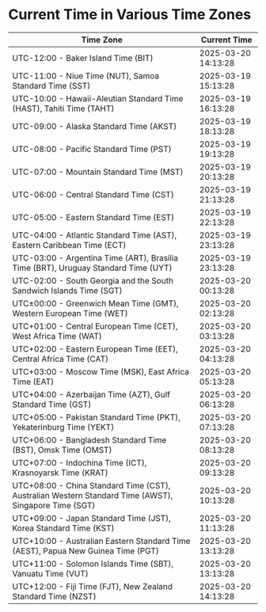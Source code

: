 # Current Time in Various Time Zones

| Time Zone | Current Time |
|-----------|--------------|
| UTC-12:00 - Baker Island Time (BIT) | 2025-03-20 14:13:28 |
| UTC-11:00 - Niue Time (NUT), Samoa Standard Time (SST) | 2025-03-19 15:13:28 |
| UTC-10:00 - Hawaii-Aleutian Standard Time (HAST), Tahiti Time (TAHT) | 2025-03-19 16:13:28 |
| UTC-09:00 - Alaska Standard Time (AKST) | 2025-03-19 18:13:28 |
| UTC-08:00 - Pacific Standard Time (PST) | 2025-03-19 19:13:28 |
| UTC-07:00 - Mountain Standard Time (MST) | 2025-03-19 20:13:28 |
| UTC-06:00 - Central Standard Time (CST) | 2025-03-19 21:13:28 |
| UTC-05:00 - Eastern Standard Time (EST) | 2025-03-19 22:13:28 |
| UTC-04:00 - Atlantic Standard Time (AST), Eastern Caribbean Time (ECT) | 2025-03-19 23:13:28 |
| UTC-03:00 - Argentina Time (ART), Brasília Time (BRT), Uruguay Standard Time (UYT) | 2025-03-19 23:13:28 |
| UTC-02:00 - South Georgia and the South Sandwich Islands Time (SGT) | 2025-03-20 00:13:28 |
| UTC±00:00 - Greenwich Mean Time (GMT), Western European Time (WET) | 2025-03-20 02:13:28 |
| UTC+01:00 - Central European Time (CET), West Africa Time (WAT) | 2025-03-20 03:13:28 |
| UTC+02:00 - Eastern European Time (EET), Central Africa Time (CAT) | 2025-03-20 04:13:28 |
| UTC+03:00 - Moscow Time (MSK), East Africa Time (EAT) | 2025-03-20 05:13:28 |
| UTC+04:00 - Azerbaijan Time (AZT), Gulf Standard Time (GST) | 2025-03-20 06:13:28 |
| UTC+05:00 - Pakistan Standard Time (PKT), Yekaterinburg Time (YEKT) | 2025-03-20 07:13:28 |
| UTC+06:00 - Bangladesh Standard Time (BST), Omsk Time (OMST) | 2025-03-20 08:13:28 |
| UTC+07:00 - Indochina Time (ICT), Krasnoyarsk Time (KRAT) | 2025-03-20 09:13:28 |
| UTC+08:00 - China Standard Time (CST), Australian Western Standard Time (AWST), Singapore Time (SGT) | 2025-03-20 10:13:28 |
| UTC+09:00 - Japan Standard Time (JST), Korea Standard Time (KST) | 2025-03-20 11:13:28 |
| UTC+10:00 - Australian Eastern Standard Time (AEST), Papua New Guinea Time (PGT) | 2025-03-20 13:13:28 |
| UTC+11:00 - Solomon Islands Time (SBT), Vanuatu Time (VUT) | 2025-03-20 13:13:28 |
| UTC+12:00 - Fiji Time (FJT), New Zealand Standard Time (NZST) | 2025-03-20 14:13:28 |
